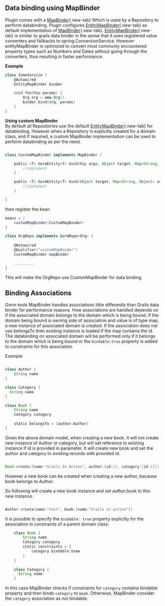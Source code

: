 
## Data binding using MapBinder

Plugin comes with a [MapBinder][]{.new-tab} Which is used by a Repository to perform databinding.
Plugin configures [EntityMapBinder][]{.new-tab} as default implementation of [MapBinder][]{.new-tab}. [EntityMapBinder][]{.new-tab} is similar 
to grails data binder in the sense that it uses registered value converters and fallbacks to spring ConversionService.
However entityMapBinder is optimized to convert most commonly encountered property types such as Numbers and Dates 
without going through the converters, thus resulting in faster performance.

**Example**

```groovy
class SomeService {
    @Autowired
    EntityMapBinder binder

    void foo(Map params) {
        Org org = new Org()
        binder.bind(org, params)
    }
}

```

**Using custom MapBinder**  
By default all Repositories use the default [EntityMapBinder][]{.new-tab} for databinding. However when a Repository is explicitly 
created for a domain class, and if required, a custom MapBinder implementation can be used to perform databinding as per the need.

```groovy

class CustomMapBinder implements MapBinder {

    public <T> GormEntity<T> bind(Map args, Object target, Map<String, Object> source, BindAction bindAction) {
        //implement  
    }

    public <T> GormEntity<T> bind(Object target, Map<String, Object> source, BindAction bindAction) {
        //implement
    }

}
```
then register the bean 

```java
beans = {
    customMapBinder(CustomMapBinder) 
}
```

```groovy
class OrgRepo implements GormRepo<Org> {
    
    @Autowired
    @Qualifier("customMapBinder")
    CustomMapBinder mapBinder
    
    .........   
}

```

This will make the OrgRepo use CustomMapBinder for data binding.


## Binding Associations
Gorm tools MapBinder handles associations little differently than Grails data binder for performance reasons.
How associations are handled depends on if the associated domain belongs to the domain which is being bound.
If the domain being bound is owning side of association and value is of type map, a new instance of associated domain is created.
If the association does not use belongsTo then existing instance is loaded if the map contains the id.
The databinding on associated domain will be performed only if it belongs to the domain which is being bound
or the ```bindable:true``` property is added to constraints for this association

Example

```groovy

class Author {
    String name
}

class Category {
  String name
}

class Book {
    String name
    Category category
    
    static belongsTo = [author:Author]
}
```

Given the above domain model, when creating a new book. It will not create new instance of Author or category, but will set reference to existing instance if id is provided in parameter.
It will create new book and set the author and category to existing records with provided id.


```groovy

Book.create([name:"Grails In Action", author:[id:1], category:[id:1]]) 

```

However a new book can be created when creating a new author, because book belongs to Author.

So following will create a new book instance and set author.book to this new instance.

```groovy

Author.create(name:"test", book:[name:"Grails in action"])

```

It is possible to specify the ```bindable: true``` property explicitly for the association in constraints of a parent domain class:

```groovy
    class Book {
        String name
        Category category
        static constraints = {
            category bindable:true
        }
    }
    
    class Category {
      String name
    }

```
In this case MapBinder checks if constraints for ```category``` contains bindable property and then binds ```category``` to ```book```.
Otherwise, MapBinder consider the ```category``` association as not bindable.

[MapBinder]: https://yakworks.github.io/gorm-tools/api/gorm/tools/databinding/MapBinder.html
[EntityMapBinder]: https://yakworks.github.io/gorm-tools/api/gorm/tools/databinding/EntityMapBinder.html
